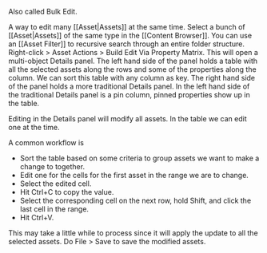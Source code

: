Also called Bulk Edit.

A way to edit many [[Asset|Assets]] at the same time.
Select a bunch of [[Asset|Assets]] of the same type in the [[Content Browser]].
You can use an [[Asset Filter]] to recursive search through an entire folder structure.
Right-click > Asset Actions > Build Edit Via Property Matrix.
This will open a multi-object Details panel.
The left hand side of the panel holds a table with all the selected assets along the rows and some of the properties along the column.
We can sort this table with any column as key.
The right hand side of the panel holds a more traditional Details panel.
In the left hand side of the traditional Details panel is a pin column, pinned properties show up in the table.

Editing in the Details panel will modify all assets.
In the table we can edit one at the time.

A common workflow is
- Sort the table based on some criteria to group assets we want to make a change to together.
- Edit one for the cells for the first asset in the range we are to change.
- Select the edited cell.
- Hit Ctrl+C to copy the value.
- Select the corresponding cell on the next row, hold Shift, and click the last cell in the range.
- Hit Ctrl+V.

This may take a little while to process since it will apply the update to all the selected assets.
Do File > Save to save the modified assets.